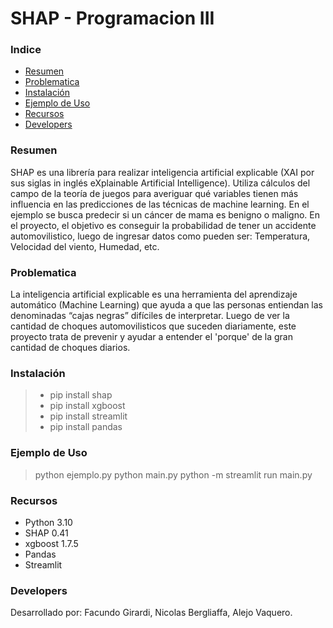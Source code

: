 # SHAP - Programacion III

### Indice
- [Resumen](https://github.com/facugirardi/shap-prog3/blob/main/README.md#resumen)
- [Problematica](https://github.com/facugirardi/shap-prog3/blob/main/README.md#problematica)
- [Instalación](https://github.com/facugirardi/shap-prog3/blob/main/README.md#instalación)
- [Ejemplo de Uso](https://github.com/facugirardi/shap-prog3/blob/main/README.md#ejemplo-de-uso)
- [Recursos](https://github.com/facugirardi/shap-prog3/blob/main/README.md#recursos)
- [Developers](https://github.com/facugirardi/shap-prog3/blob/main/README.md#developers)


### Resumen
SHAP es una librería para realizar inteligencia artificial explicable (XAI por sus siglas in inglés eXplainable Artificial Intelligence). Utiliza cálculos del campo de la teoría de juegos para averiguar qué variables tienen más influencia en las predicciones de las técnicas de machine learning.
En el ejemplo se busca predecir si un cáncer de mama es benigno o maligno.
En el proyecto, el objetivo es conseguir la probabilidad de tener un accidente automovilistico, luego de ingresar datos como pueden ser: Temperatura, Velocidad del viento, Humedad, etc.


### Problematica
La inteligencia artificial explicable es una herramienta del aprendizaje automático (Machine Learning) que ayuda a que las personas entiendan las denominadas “cajas negras” difíciles de interpretar.
Luego de ver la cantidad de choques automovilisticos que suceden diariamente, este proyecto trata de prevenir y ayudar a entender el 'porque' de la gran cantidad de choques diarios.

### Instalación
> - pip install shap
> - pip install xgboost
> - pip install streamlit
> - pip install pandas


### Ejemplo de Uso
> python ejemplo.py
> python main.py
> python -m streamlit run main.py

### Recursos
- Python 3.10
- SHAP 0.41
- xgboost 1.7.5
- Pandas 
- Streamlit


### Developers
Desarrollado por: Facundo Girardi, Nicolas Bergliaffa, Alejo Vaquero.